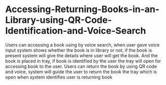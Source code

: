 # Accessing-Returning-Books-in-an-Library-using-QR-Code-Identification-and-Voice-Search


Users can accessing a book using by voice search, when user gave voice input system shows whether the book is in library or not, if the book is present system will give the details where user will get the book. And the book is placed in tray, if book is identified by the user the tray will open for accessing book to the user. Users can return the book by using QR code and voice, system will guide the user to return the book the tray which is open when system identifies user is returning book
